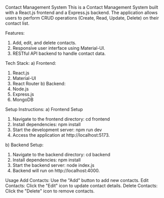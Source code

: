 Contact Management System
This is a Contact Management System built with a React.js frontend and a Express.js backend. The application allows users to perform CRUD operations (Create, Read, Update, Delete) on their contact list.

Features:
1. Add, edit, and delete contacts.
2. Responsive user interface using Material-UI.
3. RESTful API backend to handle contact data.

Tech Stack:
a) Frontend:
   1. React.js
   2. Material-UI
   3. React Router
b) Backend:
   1. Node.js
   2. Express.js
   3. MongoDB

Setup Instructions:
a) Frontend Setup
   1. Navigate to the frontend directory:
      cd frontend
   2. Install dependencies:
      npm install
   3. Start the development server:
      npm run dev
   4. Access the application at http://localhost:5173.

b) Backend Setup:
   1. Navigate to the backend directory:
      cd backend
   2. Install dependencies:
      npm install
   3. Start the backend server:
      node index.js
   4. Backend will run on http://localhost:4000.

Usage
Add Contacts: Use the "Add" button to add new contacts.
Edit Contacts: Click the "Edit" icon to update contact details.
Delete Contacts: Click the "Delete" icon to remove contacts.

